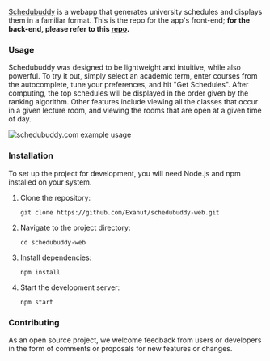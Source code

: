 [Schedubuddy](https://schedubuddy.com/) is a webapp that generates university schedules and displays them in a familiar format.
This is the repo for the app's front-end; **for the back-end, please refer to this [repo](https://github.com/Exanut/schedubuddy-server).**

### Usage

Schedubuddy was designed to be lightweight and intuitive, while also powerful.
To try it out, simply select an academic term, enter courses from the autocomplete, tune your preferences, and hit "Get Schedules".
After computing, the top schedules will be displayed in the order given by the ranking algorithm.
Other features include viewing all the classes that occur in a given lecture room, and viewing the rooms that are open at a given time of day.

![schedubuddy.com example usage](https://i.imgur.com/rXbTPxY.png)

### Installation

To set up the project for development, you will need Node.js and npm installed on your system.

1. Clone the repository:

   ```
   git clone https://github.com/Exanut/schedubuddy-web.git
   ```

2. Navigate to the project directory:

   ```
   cd schedubuddy-web
   ```

3. Install dependencies:

   ```
   npm install
   ```

4. Start the development server:

   ```
   npm start
   ```

### Contributing

As an open source project, we welcome feedback from users or developers in the form of comments or proposals for new features or changes.
